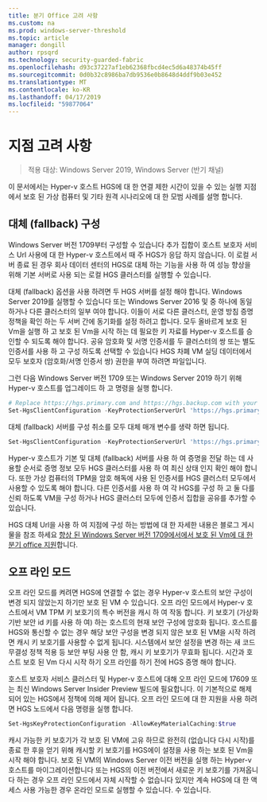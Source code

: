 ```yaml
---
title: 분기 Office 고려 사항
ms.custom: na
ms.prod: windows-server-threshold
ms.topic: article
manager: dongill
author: rpsqrd
ms.technology: security-guarded-fabric
ms.openlocfilehash: d93c37227af1eb62368fbcd4ec5d6a48374b45ff
ms.sourcegitcommit: 0d0b32c8986ba7db9536e0b8648d4ddf9b03e452
ms.translationtype: MT
ms.contentlocale: ko-KR
ms.lasthandoff: 04/17/2019
ms.locfileid: "59877064"
---
```

# <a name="branch-office-considerations"></a>지점 고려 사항

> 적용 대상: Windows Server 2019, Windows Server (반기 채널) 

이 문서에서는 Hyper-v 호스트 HGS에 대 한 연결 제한 시간이 있을 수 있는 실행 지점에서 보호 된 가상 컴퓨터 및 기타 원격 시나리오에 대 한 모범 사례를 설명 합니다.

## <a name="fallback-configuration"></a>대체 (fallback) 구성

Windows Server 버전 1709부터 구성할 수 있습니다 추가 집합이 호스트 보호자 서비스 Url 사용에 대 한 Hyper-v 호스트에서 때 주 HGS가 응답 하지 않습니다.
이 로컬 서버 종료 된 경우 회사 데이터 센터의 HGS로 대체 하는 기능을 사용 하 여 성능 향상을 위해 기본 서버로 사용 되는 로컬 HGS 클러스터를 실행할 수 있습니다.

대체 (fallback) 옵션을 사용 하려면 두 HGS 서버를 설정 해야 합니다. Windows Server 2019를 실행할 수 있습니다 또는 Windows Server 2016 및 중 하나에 동일 하거나 다른 클러스터의 일부 여야 합니다. 이들이 서로 다른 클러스터, 운영 방침 증명 정책을 확인 하는 두 서버 간에 동기화를 설정 하려고 합니다. 모두 올바르게 보호 된 Vm을 실행 하 고 보호 된 Vm을 시작 하는 데 필요한 키 자료를 Hyper-v 호스트를 승인할 수 되도록 해야 합니다. 공유 암호화 및 서명 인증서를 두 클러스터의 쌍 또는 별도 인증서를 사용 하 고 구성 하도록 선택할 수 있습니다 HGS 차폐 VM 실딩 데이터에서 모두 보호자 (암호화/서명 인증서 쌍) 권한을 부여 하려면 파일입니다.

그런 다음 Windows Server 버전 1709 또는 Windows Server 2019 하기 위해 Hyper-v 호스트를 업그레이드 하 고 명령을 실행 합니다.
```powershell
# Replace https://hgs.primary.com and https://hgs.backup.com with your own domain names and protocols
Set-HgsClientConfiguration -KeyProtectionServerUrl 'https://hgs.primary.com/KeyProtection' -AttestationServerUrl 'https://hgs.primary.com/Attestation' -FallbackKeyProtectionServerUrl 'https://hgs.backup.com/KeyProtection' -FallbackAttestationServerUrl 'https://hgs.backup.com/Attestation'
```

대체 (fallback) 서버를 구성 취소를 모두 대체 매개 변수를 생략 하면 됩니다.
```powershell
Set-HgsClientConfiguration -KeyProtectionServerUrl 'https://hgs.primary.com/KeyProtection' -AttestationServerUrl 'https://hgs.primary.com/Attestation'
```

Hyper-v 호스트가 기본 및 대체 (fallback) 서버를 사용 하 여 증명을 전달 하는 데 사용할 순서로 증명 정보 모두 HGS 클러스터를 사용 하 여 최신 상태 인지 확인 해야 합니다.
또한 가상 컴퓨터의 TPM을 암호 해독에 사용 된 인증서를 HGS 클러스터 모두에서 사용할 수 있도록 해야 합니다.
다른 인증서를 사용 하 여 각 HGS를 구성 하 고 둘 다를 신뢰 하도록 VM을 구성 하거나 HGS 클러스터 모두에 인증서 집합을 공유를 추가할 수 있습니다.

HGS 대체 Url을 사용 하 여 지점에 구성 하는 방법에 대 한 자세한 내용은 블로그 게시물을 참조 하세요 [향상 된 Windows Server 버전 1709에서에서 보호 된 Vm에 대 한 분기 office 지원](https://blogs.technet.microsoft.com/datacentersecurity/2017/11/15/improved-branch-office-support-for-shielded-vms-in-windows-server-version-1709/)합니다.


## <a name="offline-mode"></a>오프 라인 모드

오프 라인 모드를 켜려면 HGS에 연결할 수 없는 경우 Hyper-v 호스트의 보안 구성이 변경 되지 않았는지 하기만 보호 된 VM 수 있습니다.
오프 라인 모드에서 Hyper-v 호스트에서 VM TPM 키 보호기의 특수 버전을 캐시 하 여 작동 합니다.
키 보호기 (가상화 기반 보안 id 키를 사용 하 여) 하는 호스트의 현재 보안 구성에 암호화 됩니다.
호스트를 HGS와 통신할 수 없는 경우 해당 보안 구성을 변경 되지 않은 보호 된 VM을 시작 하려면 캐시 키 보호기를 사용할 수 없게 됩니다.
시스템에서 보안 설정을 변경 하는 새 코드 무결성 정책 적용 등 보안 부팅 사용 안 함, 캐시 키 보호기가 무효화 됩니다. 시간과 호스트 보호 된 Vm 다시 시작 하기 오프 라인를 하기 전에 HGS 증명 해야 합니다.

호스트 보호자 서비스 클러스터 및 Hyper-v 호스트에 대해 오프 라인 모드에 17609 또는 최신 Windows Server Insider Preview 빌드에 필요합니다.
이 기본적으로 해제 되어 있는 HGS에서 정책에 의해 제어 됩니다.
오프 라인 모드에 대 한 지원을 사용 하려면 HGS 노드에서 다음 명령을 실행 합니다.

```powershell
Set-HgsKeyProtectionConfiguration -AllowKeyMaterialCaching:$true
```

캐시 가능한 키 보호기가 각 보호 된 VM에 고유 하므로 완전히 (없습니다 다시 시작)를 종료 한 후을 얻기 위해 캐시할 키 보호기를 HGS에이 설정을 사용 하는 보호 된 Vm을 시작 해야 합니다.
보호 된 VM의 Windows Server 이전 버전을 실행 하는 Hyper-v 호스트를 마이그레이션합니다 또는 HGS의 이전 버전에서 새로운 키 보호기를 가져옵니다 하는 경우 오프 라인 모드에서 자체 시작할 수 없습니다 있지만 계속 HGS에 대 한 액세스 사용 가능한 경우 온라인 모드로 실행할 수 있습니다. 수 있습니다.
